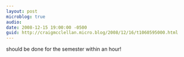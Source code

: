 ```yaml
---
layout: post
microblog: true
audio: 
date: 2008-12-15 19:00:00 -0500
guid: http://craigmcclellan.micro.blog/2008/12/16/t1060595000.html
---
```

should be done for the semester within an hour!
